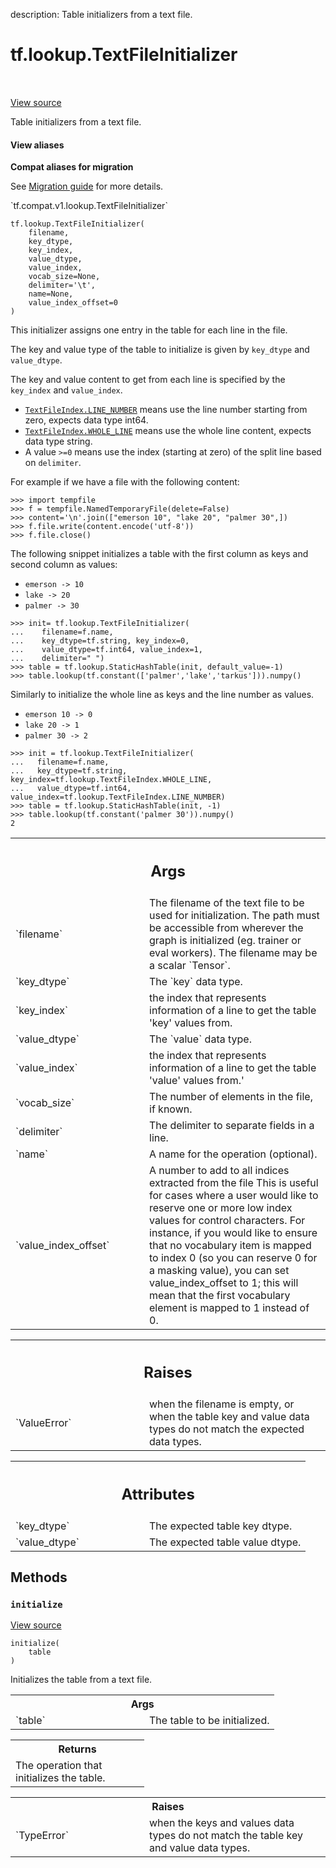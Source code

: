 description: Table initializers from a text file.

<div itemscope itemtype="http://developers.google.com/ReferenceObject">
<meta itemprop="name" content="tf.lookup.TextFileInitializer" />
<meta itemprop="path" content="Stable" />
<meta itemprop="property" content="__init__"/>
<meta itemprop="property" content="initialize"/>
</div>

# tf.lookup.TextFileInitializer

<!-- Insert buttons and diff -->

<table class="tfo-notebook-buttons tfo-api nocontent" align="left">

</table>

<a target="_blank" class="external" href="/code/stable/tensorflow/python/ops/lookup_ops.py">View source</a>



Table initializers from a text file.

<section class="expandable">
  <h4 class="showalways">View aliases</h4>
  <p>
<b>Compat aliases for migration</b>
<p>See
<a href="https://www.tensorflow.org/guide/migrate">Migration guide</a> for
more details.</p>
<p>`tf.compat.v1.lookup.TextFileInitializer`</p>
</p>
</section>

<pre class="devsite-click-to-copy prettyprint lang-py tfo-signature-link">
<code>tf.lookup.TextFileInitializer(
    filename,
    key_dtype,
    key_index,
    value_dtype,
    value_index,
    vocab_size=None,
    delimiter=&#x27;\t&#x27;,
    name=None,
    value_index_offset=0
)
</code></pre>



<!-- Placeholder for "Used in" -->

This initializer assigns one entry in the table for each line in the file.

The key and value type of the table to initialize is given by `key_dtype` and
`value_dtype`.

The key and value content to get from each line is specified by
the `key_index` and `value_index`.

* <a href="../../tf/lookup/TextFileIndex.md#LINE_NUMBER"><code>TextFileIndex.LINE_NUMBER</code></a> means use the line number starting from zero,
  expects data type int64.
* <a href="../../tf/lookup/TextFileIndex.md#WHOLE_LINE"><code>TextFileIndex.WHOLE_LINE</code></a> means use the whole line content, expects data
  type string.
* A value `>=0` means use the index (starting at zero) of the split line based
    on `delimiter`.

For example if we have a file with the following content:

```
>>> import tempfile
>>> f = tempfile.NamedTemporaryFile(delete=False)
>>> content='\n'.join(["emerson 10", "lake 20", "palmer 30",])
>>> f.file.write(content.encode('utf-8'))
>>> f.file.close()
```

The following snippet initializes a table with the first column as keys and
second column as values:

* `emerson -> 10`
* `lake -> 20`
* `palmer -> 30`

```
>>> init= tf.lookup.TextFileInitializer(
...    filename=f.name,
...    key_dtype=tf.string, key_index=0,
...    value_dtype=tf.int64, value_index=1,
...    delimiter=" ")
>>> table = tf.lookup.StaticHashTable(init, default_value=-1)
>>> table.lookup(tf.constant(['palmer','lake','tarkus'])).numpy()
```

Similarly to initialize the whole line as keys and the line number as values.

* `emerson 10 -> 0`
* `lake 20 -> 1`
* `palmer 30 -> 2`

```
>>> init = tf.lookup.TextFileInitializer(
...   filename=f.name,
...   key_dtype=tf.string, key_index=tf.lookup.TextFileIndex.WHOLE_LINE,
...   value_dtype=tf.int64, value_index=tf.lookup.TextFileIndex.LINE_NUMBER)
>>> table = tf.lookup.StaticHashTable(init, -1)
>>> table.lookup(tf.constant('palmer 30')).numpy()
2
```

<!-- Tabular view -->
 <table class="responsive fixed orange">
<colgroup><col width="214px"><col></colgroup>
<tr><th colspan="2"><h2 class="add-link">Args</h2></th></tr>

<tr>
<td>
`filename`<a id="filename"></a>
</td>
<td>
The filename of the text file to be used for initialization. The
path must be accessible from wherever the graph is initialized (eg.
trainer or eval workers). The filename may be a scalar `Tensor`.
</td>
</tr><tr>
<td>
`key_dtype`<a id="key_dtype"></a>
</td>
<td>
The `key` data type.
</td>
</tr><tr>
<td>
`key_index`<a id="key_index"></a>
</td>
<td>
the index that represents information of a line to get the
table 'key' values from.
</td>
</tr><tr>
<td>
`value_dtype`<a id="value_dtype"></a>
</td>
<td>
The `value` data type.
</td>
</tr><tr>
<td>
`value_index`<a id="value_index"></a>
</td>
<td>
the index that represents information of a line to get the
table 'value' values from.'
</td>
</tr><tr>
<td>
`vocab_size`<a id="vocab_size"></a>
</td>
<td>
The number of elements in the file, if known.
</td>
</tr><tr>
<td>
`delimiter`<a id="delimiter"></a>
</td>
<td>
The delimiter to separate fields in a line.
</td>
</tr><tr>
<td>
`name`<a id="name"></a>
</td>
<td>
A name for the operation (optional).
</td>
</tr><tr>
<td>
`value_index_offset`<a id="value_index_offset"></a>
</td>
<td>
A number to add to all indices extracted from the file
This is useful for cases where a user would like to reserve one or more
low index values for control characters. For instance, if you would
like to ensure that no vocabulary item is mapped to index 0 (so you can
reserve 0 for a masking value), you can set value_index_offset to 1;
this will mean that the first vocabulary element is mapped to 1
instead of 0.
</td>
</tr>
</table>



<!-- Tabular view -->
 <table class="responsive fixed orange">
<colgroup><col width="214px"><col></colgroup>
<tr><th colspan="2"><h2 class="add-link">Raises</h2></th></tr>

<tr>
<td>
`ValueError`<a id="ValueError"></a>
</td>
<td>
when the filename is empty, or when the table key and value
data types do not match the expected data types.
</td>
</tr>
</table>





<!-- Tabular view -->
 <table class="responsive fixed orange">
<colgroup><col width="214px"><col></colgroup>
<tr><th colspan="2"><h2 class="add-link">Attributes</h2></th></tr>

<tr>
<td>
`key_dtype`<a id="key_dtype"></a>
</td>
<td>
The expected table key dtype.
</td>
</tr><tr>
<td>
`value_dtype`<a id="value_dtype"></a>
</td>
<td>
The expected table value dtype.
</td>
</tr>
</table>



## Methods

<h3 id="initialize"><code>initialize</code></h3>

<a target="_blank" class="external" href="/code/stable/tensorflow/python/ops/lookup_ops.py">View source</a>

<pre class="devsite-click-to-copy prettyprint lang-py tfo-signature-link">
<code>initialize(
    table
)
</code></pre>

Initializes the table from a text file.


<!-- Tabular view -->
 <table class="responsive fixed orange">
<colgroup><col width="214px"><col></colgroup>
<tr><th colspan="2">Args</th></tr>

<tr>
<td>
`table`
</td>
<td>
The table to be initialized.
</td>
</tr>
</table>



<!-- Tabular view -->
 <table class="responsive fixed orange">
<colgroup><col width="214px"><col></colgroup>
<tr><th colspan="2">Returns</th></tr>
<tr class="alt">
<td colspan="2">
The operation that initializes the table.
</td>
</tr>

</table>



<!-- Tabular view -->
 <table class="responsive fixed orange">
<colgroup><col width="214px"><col></colgroup>
<tr><th colspan="2">Raises</th></tr>

<tr>
<td>
`TypeError`
</td>
<td>
when the keys and values data types do not match the table
key and value data types.
</td>
</tr>
</table>





